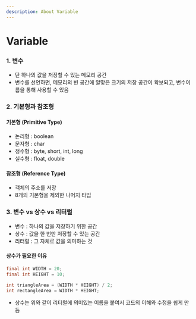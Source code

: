 ```yaml
---
description: About Variable
---
```


# Variable

### 1. 변수

* 단 하나의 값을 저장할 수 있는 메모리 공간
* 변수를 선언하면, 메모리의 빈 공간에 알맞은 크기의 저장 공간이 확보되고, 변수이름을 통해 사용할 수 있음

### 2. 기본형과 참조형

#### 기본형 (Primitive Type)

* 논리형 : boolean
* 문자형 : char
* 정수형 : byte, short, int, long
* 실수형 : float, double

#### 참조형 (Reference Type)

* 객체의 주소를 저장
* 8개의 기본형을 제외한 나머지 타입

### 3. 변수 vs 상수 vs 리터럴

* 변수 : 하나의 값을 저장하기 위한 공간
* 상수 : 값을 한 번만 저장할 수 있는 공간
* 리터럴 : 그 자체로 값을 의미하는 것

#### 상수가 필요한 이유

```java
final int WIDTH = 20;
final int HEIGHT = 10;

int triangleArea = (WIDTH * HEIGHT) / 2;
int rectangleArea = WIDTH * HEIGHT;
```

* 상수는 위와 같이 리터럴에 의미있는 이름을 붙여서 코드의 이해와 수정을 쉽게 만듬&#x20;
